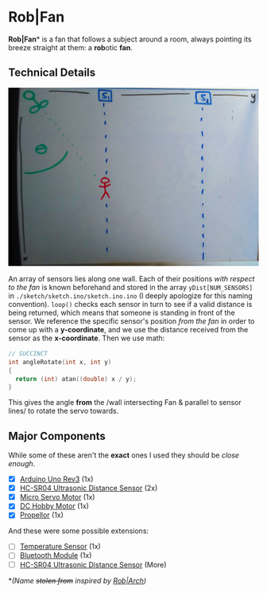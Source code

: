 # Rob|Fan

<!-- ![banner](media/banner.png) -->

**Rob|Fan*** is a fan that follows a subject around a room,
always pointing its breeze straight at them: a **rob**otic **fan**.

## Technical Details

![whiteboard explanation](media/whiteboard.png)

An array of sensors lies along one wall. Each of their positions *with
respect to the fan* is known beforehand and stored in the array
`yDist[NUM_SENSORS]` in `./sketch/sketch.ino/sketch.ino.ino`
(I deeply apologize for this naming convention).
`loop()` checks each sensor in turn to see if a valid distance is being returned,
which means that someone is standing in front of the sensor.
We reference the specific sensor's position *from the fan*
in order to come up with a **y-coordinate**,
and we use the distance received from the sensor as the **x-coordinate**.
Then we use math:

```cpp
// SUCCINCT
int angleRotate(int x, int y)
{
  return (int) atan((double) x / y);
}
```
This gives the angle **from** the
/wall intersecting Fan & parallel to sensor lines/
to rotate the servo towards.

## Major Components

While some of these aren't the **exact** ones I used they should be
*close enough*.
- [x] [Arduino Uno Rev3](https://store.arduino.cc/usa/arduino-uno-rev3) (1x)
- [x] [HC-SR04 Ultrasonic Distance Sensor](https://www.sparkfun.com/products/13959) (2x)
- [x] [Micro Servo Motor](https://www.sparkfun.com/products/9065) (1x)
- [x] [DC Hobby Motor](https://www.sparkfun.com/products/11696) (1x)
- [x] [Propellor](https://www.amazon.com/Flormoon-Propeller-Four-vane-Leaves-Airplane/dp/B06XCTGCLK) (1x)

And these were some possible extensions:
- [ ] [Temperature Sensor](https://www.sparkfun.com/products/10988) (1x)
- [ ] [Bluetooth Module](https://www.amazon.com/HiLetgo%C2%AE-Wireless-Bluetooth-Transceiver-Arduino/dp/B071YJG8DR/ref=sr_1_3?s=electronics&ie=UTF8&qid=1527396105&sr=1-3&keywords=hc-05) (1x)
- [ ] [HC-SR04 Ultrasonic Distance Sensor](https://www.sparkfun.com/products/13959) (More)

**(Name ~~stolen from~~ inspired by [Rob|Arch](http://www.robarch2018.org/))*
